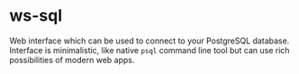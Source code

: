 # ws-sql

Web interface which can be used to connect to your PostgreSQL database. Interface is minimalistic, like native `psql` command line tool but can use rich possibilities of modern web apps.

